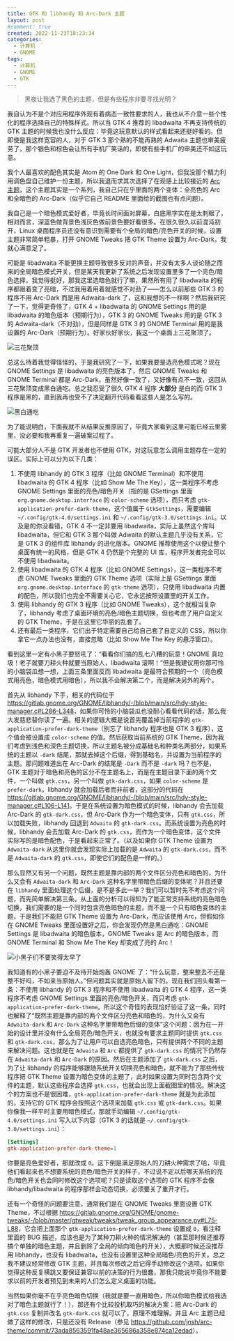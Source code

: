 ```yaml
---
title: GTK 和 libhandy 和 Arc-Dark 主题
layout: post
#comment: true
created: 2022-11-23T18:23:34
categories:
  - 计算机
  - GNOME
tags:
  - 计算机
  - GNOME
  - GTK
---
```

<blockquote class="center-quote">黑夜让我选了黑色的主题，但是有些程序非要寻找光明？</blockquote>

我自认为不是个对应用程序外观有着病态一致性要求的人，我也从不介意一些个性化的程序选择自己的特殊样式。所以当 GTK 4 推荐的 libadwaita 不再支持传统的 GTK 主题的时候我也没什么反应：毕竟这玩意默认的样式看起来还挺好看的。但即使是我这样宽容的人，对于 GTK 3 那个熟的不能再熟的 Adwaita 主题也审美疲劳了，那个银色和棕色会让所有手机厂笑话的，即使有些手机厂的审美还不如这玩意。

我个人最喜欢的配色其实是 Atom 的 One Dark 和 One Light，但我没那个精力利用调色盘自己维护一份主题，所以我退而求其次选择了在观感上比较接近的 [Arc 主题](https://github.com/jnsh/arc-theme)，这个主题其实是一个系列，我自己只在乎里面的两个变体：全亮色的 Arc 和全暗色的 Arc-Dark（似乎它自己 README 里面给的截图也有点问题）。

我自己是一个暗色模式爱好者，毕竟长时间面对屏幕，白底黑字实在是太刺眼了，相对而言，深蓝色做背景色浅灰色做前景色要好看很多。在很久很久以前混沌初开，Linux 桌面程序员还没有意识到需要有个全局的暗色/亮色开关的时候，设置主题非常简单粗暴，打开 GNOME Tweaks 把 GTK Theme 设置为 Arc-Dark，我就心满意足了。

可能是 libadwaita 不能更换主题导致很多反对的声音，并没有太多人谈论随之而来的全局暗色模式开关，但是某天我更新了系统之后发现设置里多了一个亮色/暗色选择，我觉得挺好，那我这里选暗色就行了嘛，果然所有用了 libadwaita 的程序都跟着变了亮暗，不过我用着用着就感觉不对劲了——怎么以前那些 GTK 3 的程序不用 Arc-Dark 而是用 Adwaita-dark 了，这和我想的不一样啊？然后我研究了一下，觉得更奇怪了，GTK 4 + libadwaita 的 GNOME Settings 用的是 libadwaita 的暗色版本（预期行为），GTK 3 的 GNOME Tweaks 用的是 GTK 3 的 Adwaita-dark（不对劲），但是同样是 GTK 3 的 GNOME Terminal 用的是我设置的 Arc-Dark（预期行为）。好家伙好家伙，我这一个桌面上三花聚顶了。

![三花聚顶](./screenshot-1.png)

总这么待着我觉得怪怪的，于是我研究了一下，如果我要是选亮色模式呢？现在 GNOME Settings 是 libadwaita 的亮色版本了，然后 GNOME Tweaks 和 GNOME Terminal 都是 Arc-Dark，虽然好像一致了，又好像有点不一致，这回从三花聚顶变成黑白通吃。总之我忍受了很久 GTK 4 程序 **大部分** 是白的而 GTK 3 程序是黑的，直到我再也受不了决定翻开代码看看这些人是怎么写的。

![黑白通吃](./screenshot-2.png)

为了能说明白，下面我就不从结果反推原因了，毕竟大家看到这里可能已经云里雾里，没必要和我再重复一遍破案过程了。

可能大部分人不是 GTK 开发者也不使用 GTK，对这玩意怎么调用主题存在一定的误区。实际上可以分为以下几类：

1. 不使用 libhandy 的 GTK 3 程序（比如 GNOME Terminal）和不使用 libadwaita 的 GTK 4 程序（比如 Show Me The Key），这一类程序不考虑 GNOME Settings 里面的亮色/暗色开关（指的是 GSettings 里面 `org.gnome.desktop.interface` 的 `color-scheme` 选项），而只考虑 `gtk-application-prefer-dark-theme`，这个值属于 `GtkSettings`，需要编辑 `~/.config/gtk-4.0/settings.ini` 和 `~/.config/gtk-3.0/settings.ini`。以及是的你没看错，GTK 4 不一定非要用 libadwaita，实际上虽然这个库叫 libadwaita，但它和 GTK 3 那个叫做 Adwaita 的默认主题几乎没有关系，它是 GTK 3 的组件库 libhandy 的进化版本。GNOME 推荐使用这个以便让整个桌面有统一的风格，但是 GTK 4 仍然是个完整的 UI 库，程序开发者完全可以不使用 libadwaita。
2. 使用 libadwaita 的 GTK 4 程序（比如 GNOME Settings），这一类程序不考虑 GNOME Tweaks 里面的 GTK Theme 选项（实际上是 GSettings 里面 `org.gnome.desktop.interface` 的 `gtk-theme` 选项），只使用 libadwaita 内置的配色，所以我们也完全不需要关心它，它永远按照设置里的开关工作。
3. 使用 libhandy 的 GTK 3 程序（比如 GNOME Tweaks），这个就相当复杂了，libhandy 考虑了桌面环境的亮色/暗色主题切换，但也考虑了用户自定义的 GTK Theme，于是在这里它华丽的乱套了。
4. 还有最后一类程序，它们出于特定需要自己给自己套了自定义的 CSS，所以你拿它一点办法也没有，直接忽略（比如 Show Me The Key 的悬浮窗口）。

看到这里一定有小黑子要怒吼了：“看看你们搞的乱七八糟的玩意！GNOME 真垃圾！老子就要刀耕火种就要当原始人，libadwaita 滚啊！”但是我建议用你那可怜的小脑袋瓜想一想，上面三条里面反而 libadwaita 是最符合预期的一个（亮色模式用亮色，暗色模式用暗色），所以我不会解决第二个，而是解决另外的两个。

首先从 libhandy 下手，相关的代码位于 <https://gitlab.gnome.org/GNOME/libhandy/-/blob/main/src/hdy-style-manager.c#L286-L348>，如果你可怜的小脑袋瓜也没耐心看看代码的话，那么我大发慈悲替你读了一遍。相关的逻辑大概是说首先覆盖掉当前程序的 `gtk-application-prefer-dark-theme`（别忘了 libhandy 程序也是 GTK 3 程序），这个值会被设置成 `color-scheme` 的值。然后获取当前系统的 GTK Theme，因为我们考虑到浅色和深色主题切换，所以主题名被分成基础名和种类名两部分，如果系统的主题以 `-dark` 结尾，那就去掉这个后缀，得到基础名，并设置为当前程序的主题。那问题难道出在 Arc-Dark 的结尾是 `-Dark` 而不是 `-dark` 吗？也不是，GTK 主题对于暗色和亮色的区分不在主题名上，而是在主题目录下面的两个文件，一个叫做 `gtk.css`，另一个叫做 `gtk-dark.css`，如果 `color-scheme` 是 `prefer-dark`，libhandy 就会加载后者而非前者，这部分的代码在 <https://gitlab.gnome.org/GNOME/libhandy/-/blob/main/src/hdy-style-manager.c#L106-L141>。于是在系统设置为暗色模式的时候，libhandy 会去加载 Arc-Dark 的 `gtk-dark.css`，但 Arc-Dark 作为一个暗色变体，只有 `gtk.css`，所以加载失败，libhandy 回退到 `Adwaita` 的 `gtk-dark.css`。而系统设置为亮色的时候，libhandy 会去加载 Arc-Dark 的 `gtk.css`，而作为一个暗色变体，这个文件实际写的是暗色配色，于是看起来正常了。（以及如果你 GTK Theme 设置为 `Adwaita-dark` 从这里你就会发现实际上加载的是 `Adwaita` 的 `gtk-dark.css`，而不是 `Adwaita-dark` 的 `gtk.css`，即使它们的配色是一样的。）

那么显然又有另一个问题，既然主题是靠内部的两个文件区分亮色和暗色的，为什么又会有 `Adwaita-dark` 和 `Arc-Dark` 这种名字里带暗色后缀的变体呢？并且还要在 `libhandy` 里面处理这个后缀，是不是多此一举？我们可以暂时先不考虑这个问题，而先简单解决第三条。从上面的分析可以得知为了能正常支持系统的亮色暗色切换，我们需要的是一个同时包含亮色暗色的主题，而不是一个只有暗色变体的主题，于是我们不能把 GTK Theme 设置为 Arc-Dark，而应该使用 Arc，但假如你在 GNOME Tweaks 里面设置好之后，你会发现仍然是黑白通吃：GNOME Settings 是 libadwaita 的暗色版本，GNOME Tweaks 是 Arc 的暗色版本，而 GNOME Terminal 和 Show Me The Key 却变成了亮的 Arc！

![小黑子们不要笑得太早了](./screenshot-3.png)

我知道有的小黑子要迫不及待开始炮轰 GNOME 了：“什么玩意，整来整去不还是整不好吗，不如来当原始人。”但问题其实就是原始人留下的。现在我们回头看第一条：不使用 libhandy 的 GTK 3 程序和不使用 libadwaita 的 GTK 4 程序，这一类程序不考虑 GNOME Settings 里面的亮色/暗色开关，而只考虑 `gtk-application-prefer-dark-theme`。所以这个奇怪的表现恰好验证了这一条，同时也解释了“既然主题是靠内部的两个文件区分亮色和暗色的，为什么又会有 `Adwaita-dark` 和 `Arc-Dark` 这种名字里带暗色后缀的变体”这个问题：因为在一开始的设计里并没有什么全局亮色/暗色开关，也就没有要求主题同时提供 `gtk.css` 和 `gtk-dark.css`，那么为了让用户可以自选亮色暗色，只有提供两个不同的主题来解决问题。这也就是在 `Adwaita` 和 `Arc` 都提供了 `gtk-dark.css` 的情况下仍然存在 `Adwaita-dark` 和 `Arc-Dark` 的原因。然后在主题添加了 `gtk-dark.css` 之后，为了让 libhandy 的程序能够跟随系统开关切换亮色和暗色，就不能为了那些传统程序把 GTK Theme 设置为暗色变体的主题了，此时如果设置为同时包含两个文件的主题，默认这些程序会选择 `gtk.css`，也就会出现上面截图里的情况。解决这个的方案也不是很困难，`gtk-application-prefer-dark-theme` 就是为此添加的，支持它的 GTK 程序会按照这个选项来加载 `gtk.css` 或 `gtk-dark.css`。如果你像我一样平时主要用暗色模式，那就手动编辑 `~/.config/gtk-4.0/settings.ini` 写入以下内容（GTK 3 的话就是 `~/.config/gtk-3.0/settings.ini`）：

```ini
[Settings]
gtk-application-prefer-dark-theme=1
```

你要是亮色爱好者，那就改成 `0`。这下倒是满足原始人的刀耕火种需求了哈，毕竟他们看起来也不想要系统的亮色/暗色开关的样子，不过说不定以后哪天系统的亮色/暗色开关也会同时修改这个选项呢？只是读取这个选项的 GTK 程序不会像 libhandy/libadwaita 的程序那样会动态切换，必须要关了重开才行。

还有一个奇怪的问题要注意，通常我们是在 GNOME Tweaks 里面设置 GTK Theme，不过根据 <https://gitlab.gnome.org/GNOME/gnome-tweaks/-/blob/master/gtweak/tweaks/tweak_group_appearance.py#L75-L88>，它会把上面那个 `gtk-application-prefer-dark-theme` 设置成 `0`，看注释里面的 BUG 描述，应该也是为了某种刀耕火种的情况解决的（甚至那时候还推荐搞个单独的暗色主题，并且删除了全局的倾向暗色的开关），大概那时候还没推荐用 libhandy，也没有 libadwaita，也没有设置里这种全局暗色/亮色的开关。总之我不建议经常修改 GTK 主题，并且每次修改之后记得手动修改这个选项。如果你觉得这种反复横跳又要保证兼容以前的决策的行为很蠢，那我只能说毕竟你不能要求以前的开发者预见到未来的人们怎么定义桌面的功能。

当然如果你毫不在乎亮色暗色切换（我就是要一直用暗色，所以你暗色模式给我选对了暗色主题就行了！），那还有个比较投机取巧的解决方案：把 Arc-Dark 的 `gtk.css` 复制并改名 `gtk-dark.css` 就可以了，原理不难理解。并且 Arc 主题已经做了这样的修改，只是还没有 Release（参见 <https://github.com/jnsh/arc-theme/commit/73ada8563591fa48ae365686a358e874ca12edad>）。
